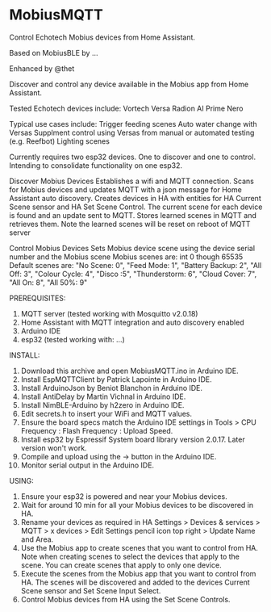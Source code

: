 # MobiusMQTT
Control Echotech Mobius devices from Home Assistant.

Based on MobiusBLE by ... <link>

Enhanced by @thet

Discover and control any device available in the Mobius app from Home Assistant.

Tested Echotech devices include:
  Vortech
  Versa
  Radion
  AI Prime
  Nero

Typical use cases include:
  Trigger feeding scenes
  Auto water change with Versas
  Supplment control using Versas from manual or automated testing (e.g. Reefbot)
  Lighting scenes

Currently requires two esp32 devices. One to discover and one to control. Intending to consolidate functionality on one esp32.

Discover Mobius Devices
  Establishes a wifi and MQTT connection. 
  Scans for Mobius devices and updates MQTT with a json message for Home Assistant auto discovery.
  Creates devices in HA with entities for HA Current Scene sensor and HA Set Scene Control.
  The current scene for each device is found and an update sent to MQTT. 
  Stores learned scenes in MQTT and retrieves them. Note the learned scenes will be reset on reboot of MQTT server

Control Mobius Devices
  Sets Mobius device scene using the device serial number and the Mobius scene
  Mobius scenes are: int 0 though 65535
  Default scenes are: "No Scene: 0", "Feed Mode: 1", "Battery Backup: 2", "All Off: 3", "Colour Cycle: 4", "Disco :5", "Thunderstorm: 6", "Cloud Cover: 7", "All On: 8", "All 50%: 9"

PREREQUISITES:
  1. MQTT server (tested working with Mosquitto v2.0.18)
  2. Home Assistant with MQTT integration and auto discovery enabled
  3. Arduino IDE
  4. esp32 (tested working with: ...)
  
INSTALL:
  1. Download this archive and open MobiusMQTT.ino in Arduino IDE.
  2. Install EspMQTTClient by Patrick Lapointe in Arduino IDE.
  3. Install ArduinoJson by Beniot Blanchon in Arduino IDE.
  4. Install AntiDelay by Martin Vichnal in Arduino IDE.
  5. Install NimBLE-Arduino by h2zero in Arduino IDE.
  6. Edit secrets.h to insert your WiFi and MQTT values.
  7. Ensure the board specs match the Arduino IDE settings in Tools > CPU Frequency : Flash Frequency : Upload Speed.
  8. Install esp32 by Espressif System board library version 2.0.17. Later version won't work.
  9. Compile and upload using the -> button in the Arduino IDE.
  10. Monitor serial output in the Arduino IDE.
  
USING:
  1. Ensure your esp32 is powered and near your Mobius devices.
  2. Wait for around 10 min for all your Mobius devices to be discovered in HA.
  3. Rename your devices as required in HA Settings > Devices & services > MQTT > x devices > Edit Settings pencil icon top right > Update Name and Area.
  4. Use the Mobius app to create scenes that you want to control from HA. Note when creating scenes to select the devices that apply to the scene. You can create scenes that apply to only one device.
  5. Execute the scenes from the Mobius app that you want to control from HA. The scenes will be discovered and added to the devices Current Scene sensor and Set Scene Input Select.
  6. Control Mobius devices from HA using the Set Scene Controls.
